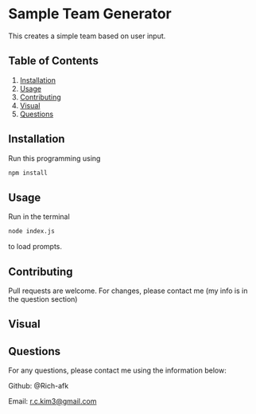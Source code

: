 # Sample Team Generator

This creates a simple team based on user input.

## Table of Contents
1. [Installation](#installation)
2. [Usage](#usage)
3. [Contributing](#contributin)
4. [Visual](#visual)
5. [Questions](#questions)
    
## Installation

Run this programming using 

```bash
npm install
```

## Usage
    
Run in the terminal
```bash
node index.js
```
to load prompts.

## Contributing

Pull requests are welcome. For changes, please contact me (my info is in the question section)
    
## Visual



## Questions

For any questions, please contact me using the information below:

Github: @Rich-afk
    
Email: r.c.kim3@gmail.com

